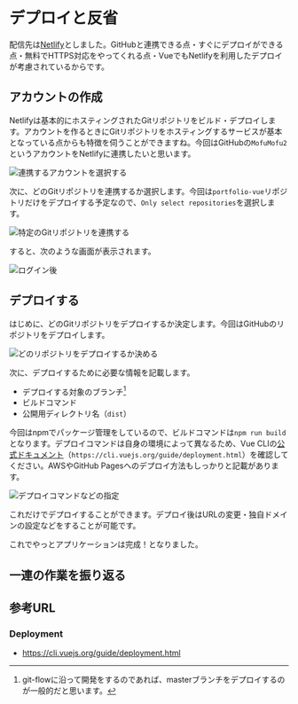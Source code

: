 # デプロイと反省

配信先は[Netlify](https://www.netlify.com/)としました。GitHubと連携できる点・すぐにデプロイができる点・無料でHTTPS対応をやってくれる点・VueでもNetlifyを利用したデプロイが考慮されているからです。

## アカウントの作成

Netlifyは基本的にホスティングされたGitリポジトリをビルド・デプロイします。アカウントを作るときにGitリポジトリをホスティングするサービスが基本となっている点からも特徴を伺うことができますね。今回はGitHubの``MofuMofu2``というアカウントをNetlifyに連携したいと思います。

![連携するアカウントを選択する](C95-vue-and-nuxt/images/chapter7/signup.png)

次に、どのGitリポジトリを連携するか選択します。今回は``portfolio-vue``リポジトリだけをデプロイする予定なので、``Only select repositories``を選択します。

![特定のGitリポジトリを連携する](C95-vue-and-nuxt/images/chapter7/select_repo.png)

すると、次のような画面が表示されます。

![ログイン後](C95-vue-and-nuxt/images/chapter7/select_repo.png)

## デプロイする

はじめに、どのGitリポジトリをデプロイするか決定します。今回はGitHubのリポジトリをデプロイします。

![どのリポジトリをデプロイするか決める](C95-vue-and-nuxt/images/chapter7/create_new_site_01.png)

次に、デプロイするために必要な情報を記載します。

- デプロイする対象のブランチ[^deploy-branch]
- ビルドコマンド
- 公開用ディレクトリ名（``dist``）

今回はnpmでパッケージ管理をしているので、ビルドコマンドは``npm run build``となります。デプロイコマンドは自身の環境によって異なるため、Vue CLIの[公式ドキュメント](https://cli.vuejs.org/guide/deployment.html)（``https://cli.vuejs.org/guide/deployment.html``）を確認してください。AWSやGitHub Pagesへのデプロイ方法もしっかりと記載があります。

![デプロイコマンドなどの指定](C95-vue-and-nuxt/images/chapter7/create_new_site_02.png)

[^deploy-branch]: git-flowに沿って開発をするのであれば、masterブランチをデプロイするのが一般的だと思います。

これだけでデプロイすることができます。デプロイ後はURLの変更・独自ドメインの設定などをすることが可能です。

これでやっとアプリケーションは完成！となりました。

## 一連の作業を振り返る

## 参考URL

### Deployment

- https://cli.vuejs.org/guide/deployment.html
